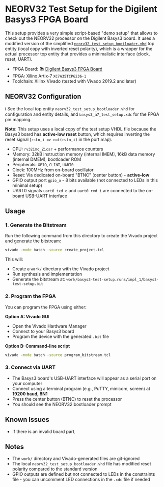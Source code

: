 # NEORV32 Test Setup for the Digilent Basys3 FPGA Board

This setup provides a very simple script-based "demo setup" that allows to check out the NEORV32 processor on the Digilent Basys3 board.
It uses a modified version of the simplified [`neorv32_test_setup_bootloader.vhd`](https://github.com/stnolting/neorv32/blob/master/rtl/test_setups/neorv32_test_setup_bootloader.vhd) top entity (local copy with inverted reset polarity), which is a wrapper for the actual processor top entity that provides a minimalistic interface (clock, reset, UART).

* FPGA Board: :books: [Digilent Basys3 FPGA Board](https://reference.digilentinc.com/reference/programmable-logic/basys-3/reference-manual)
* FPGA: Xilinx Artix-7 `XC7A35TCPG236-1`
* Toolchain: Xilinx Vivado (tested with Vivado 2019.2 and later)

## NEORV32 Configuration

:information_source: See the local top entity `neorv32_test_setup_bootloader.vhd` for configuration and entity details, and `basys3_a7_test_setup.xdc` for the FPGA pin mapping.

**Note:** This setup uses a local copy of the test setup VHDL file because the Basys3 board has **active-low reset** button, which requires inverting the reset signal (`rstn_i => not(rstn_i)` in the port map).

* CPU: `rv32imc_Zicsr` + performance counters
* Memory: 32kB instruction memory (internal IMEM), 16kB data memory (internal DMEM), bootloader ROM
* Peripherals: `GPIO`, `CLINT`, `UART0`
* Clock: 100MHz from on-board oscillator
* Reset: Via dedicated on-board "BTNC" (center button) - **active-low**
* GPIO output port `gpio_o` - 8 bits available (not connected to LEDs in this minimal setup)
* UART0 signals `uart0_txd_o` and `uart0_rxd_i` are connected to the on-board USB-UART interface

## Usage

### 1. Generate the Bitstream

Run the following command from this directory to create the Vivado project and generate the bitstream:

```bash
vivado -mode batch -source create_project.tcl
```

This will:
- Create a `work/` directory with the Vivado project
- Run synthesis and implementation
- Generate the bitstream at: `work/basys3-test-setup.runs/impl_1/basys3-test-setup.bit`

### 2. Program the FPGA

You can program the FPGA using either:

**Option A: Vivado GUI**
- Open the Vivado Hardware Manager
- Connect to your Basys3 board
- Program the device with the generated `.bit` file

**Option B: Command-line script**
```bash
vivado -mode batch -source program_bitstream.tcl
```

### 3. Connect via UART

- The Basys3 board's USB-UART interface will appear as a serial port on your computer
- Connect using a terminal program (e.g., PuTTY, minicom, screen) at **19200 baud, 8N1**
- Press the center button (BTNC) to reset the processor
- You should see the NEORV32 bootloader prompt

## Known Issues

- If there is an invalid board part, 

## Notes

- The `work/` directory and Vivado-generated files are git-ignored
- The local `neorv32_test_setup_bootloader.vhd` file has modified reset polarity compared to the standard version
- GPIO outputs are defined but not connected to LEDs in the constraints file - you can uncomment LED connections in the `.xdc` file if needed
